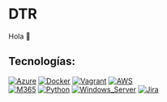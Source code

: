 # DTR
Hola 👋 

## Tecnologías:
[![Azure](https://img.shields.io/badge/Azure_DevOps-0078D7?style=for-the-badge&logo=azure-devops&logoColor=white)]()
[![Docker](https://img.shields.io/badge/Docker-2CA5E0?style=for-the-badge&logo=docker&logoColor=white)]()
[![Vagrant](https://img.shields.io/badge/Vagrant-1868F2?style=for-the-badge&logo=Vagrant&logoColor=white)]()
[![AWS](https://img.shields.io/badge/AWS-232F3E?style=for-the-badge&logo=amazon-aws&logoColor=white&labelColor=101010)]()
</br>
[![M365](https://img.shields.io/badge/Microsoft_Office-D83B01?style=for-the-badge&logo=microsoft-office&logoColor=white)]()
[![Python](https://img.shields.io/badge/Python-yellow?style=for-the-badge&logo=python&logoColor=white&labelColor=101010)]()
[![Windows_Server](https://img.shields.io/badge/Windows-0078D6?style=for-the-badge&logo=windows&logoColor=white)]()
[![Jira](https://img.shields.io/badge/Jira-0052CC?style=for-the-badge&logo=Jira&logoColor=white)]()
</br>



